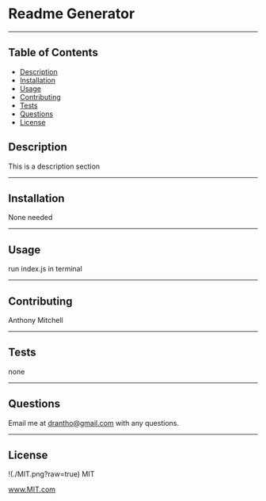 # Readme Generator 

  

  -------------------------------------------------------------------------------

  ## Table of Contents
  - [Description](#description)
  - [Installation](#installation)
  - [Usage](#usage)
  - [Contributing](#contributing)
  - [Tests](#tests)
  - [Questions](#questions)
  - [License](#license)
  

  ## Description

  This is a description section

  -------------------------------------------------------------------------------

  

  ## Installation 

  

  None needed

  -------------------------------------------------------------------------------

  

  ## Usage 

  

  run index.js in terminal 

  -------------------------------------------------------------------------------

  

  ## Contributing 

  

  Anthony Mitchell

  -------------------------------------------------------------------------------

  

  ## Tests 

  none 

  -------------------------------------------------------------------------------

  

  ## Questions
  Email me at drantho@gmail.com with any questions. 

  -------------------------------------------------------------------------------

  

  ## License
  !(./MIT.png?raw=true) MIT 

  www.MIT.com
